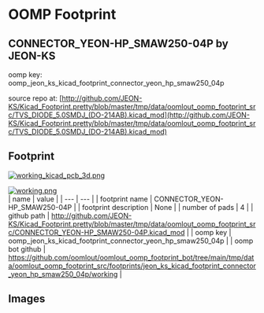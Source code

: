 # OOMP Footprint  
## CONNECTOR_YEON-HP_SMAW250-04P  by JEON-KS  
  
oomp key: oomp_jeon_ks_kicad_footprint_connector_yeon_hp_smaw250_04p  
  
source repo at: [http://github.com/JEON-KS/Kicad_Footprint.pretty/blob/master/tmp/data/oomlout_oomp_footprint_src/TVS_DIODE_5.0SMDJ_(DO-214AB).kicad_mod](http://github.com/JEON-KS/Kicad_Footprint.pretty/blob/master/tmp/data/oomlout_oomp_footprint_src/TVS_DIODE_5.0SMDJ_(DO-214AB).kicad_mod)  
## Footprint  
  
[![working_kicad_pcb_3d.png](working_kicad_pcb_3d_600.png)](working_kicad_pcb_3d.png)  
  
[![working.png](working_600.png)](working.png)  
| name | value | 
| --- | --- | 
| footprint name | CONNECTOR_YEON-HP_SMAW250-04P | 
| footprint description | None | 
| number of pads | 4 | 
| github path | http://github.com/JEON-KS/Kicad_Footprint.pretty/blob/master/tmp/data/oomlout_oomp_footprint_src/CONNECTOR_YEON-HP_SMAW250-04P.kicad_mod | 
| oomp key | oomp_jeon_ks_kicad_footprint_connector_yeon_hp_smaw250_04p | 
| oomp bot github | https://github.com/oomlout/oomlout_oomp_footprint_bot/tree/main/tmp/data/oomlout_oomp_footprint_src/footprints/jeon_ks_kicad_footprint_connector_yeon_hp_smaw250_04p/working | 
## Images  
